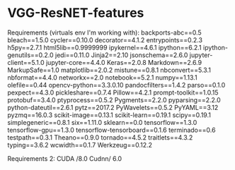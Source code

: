 # VGG-ResNET-features

Requirements (virtuals env I'm working with): 
backports-abc==0.5
bleach==1.5.0
cycler==0.10.0
decorator==4.1.2
entrypoints==0.2.3
h5py==2.7.1
html5lib==0.9999999
ipykernel==4.6.1
ipython==6.2.1
ipython-genutils==0.2.0
jedi==0.11.0
Jinja2==2.10
jsonschema==2.6.0
jupyter-client==5.1.0
jupyter-core==4.4.0
Keras==2.0.8
Markdown==2.6.9
MarkupSafe==1.0
matplotlib==2.0.2
mistune==0.8.1
nbconvert==5.3.1
nbformat==4.4.0
networkx==2.0
notebook==5.2.1
numpy==1.13.1
olefile==0.44
opencv-python==3.3.0.10
pandocfilters==1.4.2
parso==0.1.0
pexpect==4.3.0
pickleshare==0.7.4
Pillow==4.2.1
prompt-toolkit==1.0.15
protobuf==3.4.0
ptyprocess==0.5.2
Pygments==2.2.0
pyparsing==2.2.0
python-dateutil==2.6.1
pytz==2017.2
PyWavelets==0.5.2
PyYAML==3.12
pyzmq==16.0.3
scikit-image==0.13.1
scikit-learn==0.19.1
scipy==0.19.1
simplegeneric==0.8.1
six==1.11.0
sklearn==0.0
tensorflow==1.3.0
tensorflow-gpu==1.3.0
tensorflow-tensorboard==0.1.6
terminado==0.6
testpath==0.3.1
Theano==0.9.0
tornado==4.5.2
traitlets==4.3.2
typing==3.6.2
wcwidth==0.1.7
Werkzeug==0.12.2

Requirements 2:
CUDA /8.0
Cudnn/ 6.0

